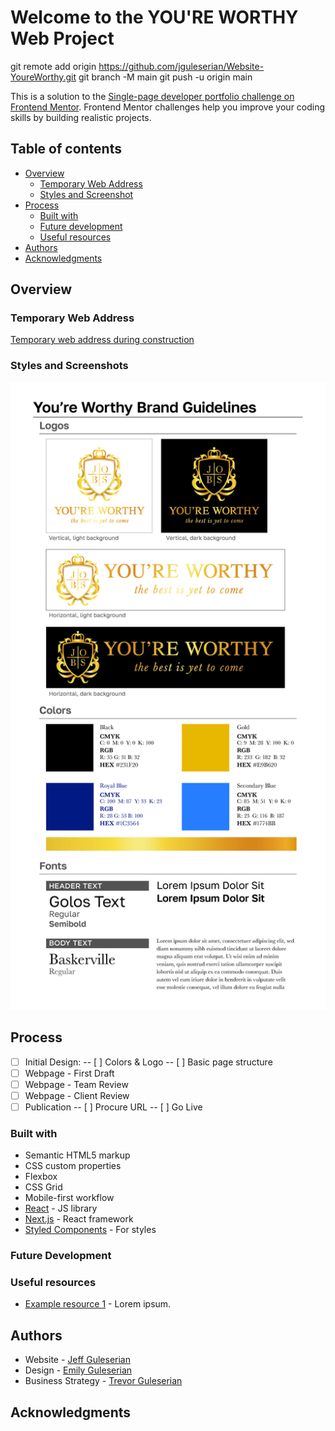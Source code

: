 # Welcome to the YOU'RE WORTHY Web Project



git remote add origin https://github.com/jguleserian/Website-YoureWorthy.git
git branch -M main
git push -u origin main


This is a solution to the [Single-page developer portfolio challenge on Frontend Mentor](https://www.frontendmentor.io/challenges/singlepage-developer-portfolio-bBVj2ZPi-x). Frontend Mentor challenges help you improve your coding skills by building realistic projects.

## Table of contents

- [Overview](#overview)
  - [Temporary Web Address](#temporary-web-address)
  - [Styles and Screenshot](#styles-and-screenshot)
- [Process](#process)
  - [Built with](#built-with)
  - [Future development](#future-development)
  - [Useful resources](#useful-resources)
- [Authors](#authors)
- [Acknowledgments](#acknowledgments)

## Overview

### Temporary Web Address

[Temporary web address during construction](https://jguleserian.github.io/Website-YoureWorthy/)

### Styles and Screenshots

![Brand Sheet](./YW%20Brand%20Sheet.jpg)


## Process

- [ ] Initial Design:
-- [ ] Colors & Logo
-- [ ] Basic page structure
- [ ] Webpage - First Draft
- [ ] Webpage - Team Review
- [ ] Webpage - Client Review
- [ ] Publication
-- [ ] Procure URL
-- [ ] Go Live

### Built with

- Semantic HTML5 markup
- CSS custom properties
- Flexbox
- CSS Grid
- Mobile-first workflow
- [React](https://reactjs.org/) - JS library
- [Next.js](https://nextjs.org/) - React framework
- [Styled Components](https://styled-components.com/) - For styles


### Future Development



### Useful resources

- [Example resource 1](https://www.example.com) - Lorem ipsum.


## Authors

- Website - [Jeff Guleserian](https://www.your-site.com)
- Design - [Emily Guleserian](https://www.your-site.com)
- Business Strategy - [Trevor Guleserian](https://www.your-site.com)

## Acknowledgments


